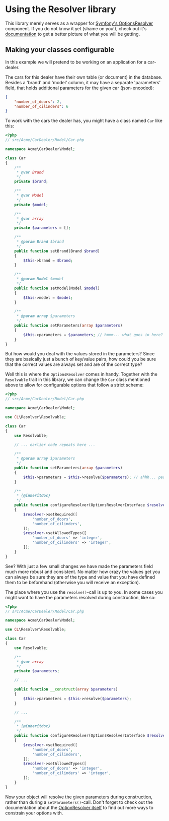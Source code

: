 # Using the Resolver library

This library merely serves as a wrapper for [Symfony's OptionsResolver](https://github.com/symfony/OptionsResolver)
component. If you do not know it yet (shame on you!), check out it's [documentation](https://github.com/symfony/OptionsResolver/README.md)
to get a better picture of what you will be getting.


## Making your classes configurable

In this example we will pretend to be working on an application for a car-dealer.

The cars for this dealer have their own table (or document) in the database. Besides a 'brand' and 'model' column,
 it may have a separate 'parameters' field, that holds additional parameters for the given car (json-encoded):

```json
{
    "number_of_doors": 2,
    "number_of_cilinders": 6
}
```

To work with the cars the dealer has, you might have a class named `Car` like this:
```php
<?php
// src/Acme/CarDealer/Model/Car.php

namespace Acme\CarDealer\Model;

class Car
{
    /**
     * @var Brand
     */
    private $brand;

    /**
     * @var Model
     */
    private $model;

    /**
     * @var array
     */
    private $parameters = [];

    /**
     * @param Brand $brand
     */
    public function setBrand(Brand $brand)
    {
        $this->brand = $brand;
    }

    /**
     * @param Model $model
     */
    public function setModel(Model $model)
    {
        $this->model = $model;
    }

    /**
     * @param array $parameters
     */
    public function setParameters(array $parameters)
    {
        $this->parameters = $parameters; // hmmm... what goes in here?
    }
}

```

But how would you deal with the values stored in the parameters? Since they are basically just a bunch of key/value
pairs, how could you be sure that the correct values are always set and are of the correct type?

Well this is where the `OptionsResolver` comes in handy. Together with the `Resolvable` trait in this library, we can
change the `Car` class mentioned above to allow for configurable options that follow a strict scheme:

```php
<?php
// src/Acme/CarDealer/Model/Car.php

namespace Acme\CarDealer\Model;

use CL\Resolver\Resolvable;

class Car
{
    use Resolvable;

    // ... earlier code repeats here ...

    /**
     * @param array $parameters
     */
    public function setParameters(array $parameters)
    {
        $this->parameters = $this->resolve($parameters); // ahhh... peace at last!
    }

    /**
     * {@inheritdoc}
     */
    public function configureResolver(OptionsResolverInterface $resolver)
    {
        $resolver->setRequired([
            'number_of_doors',
            'number_of_cilinders',
        ]);
        $resolver->setAllowedTypes([
            'number_of_doors' => 'integer',
            'number_of_cilinders' => 'integer',
        ]);
    }
}

```

See? With just a few small changes we have made the parameters field much more robust and consistent. No matter how
crazy the values get you can always be sure they are of the type and value that you have defined them to be beforehand
(otherwise you will receive an exception).

The place where you use the `resolve()`-call is up to you. In some cases you might want to have the parameters resolved
during construction, like so:

```php
<?php
// src/Acme/CarDealer/Model/Car.php

namespace Acme\CarDealer\Model;

use CL\Resolver\Resolvable;

class Car
{
    use Resolvable;

    /**
     * @var array
     */
    private $parameters;

    // ...

    public function __construct(array $parameters)
    {
        $this->parameters = $this->resolve($parameters);
    }

    // ...

    /**
     * {@inheritdoc}
     */
    public function configureResolver(OptionsResolverInterface $resolver)
    {
        $resolver->setRequired([
            'number_of_doors',
            'number_of_cilinders',
        ]);
        $resolver->setAllowedTypes([
            'number_of_doors' => 'integer',
            'number_of_cilinders' => 'integer',
        ]);
    }
}

```

Now your object will resolve the given parameters during construction, rather than during a `setParameters()`-call.
Don't forget to check out the documentation about the [OptionResolver itself](https://github.com/symfony/OptionsResolver/README.md)
to find out more ways to constrain your options with.

